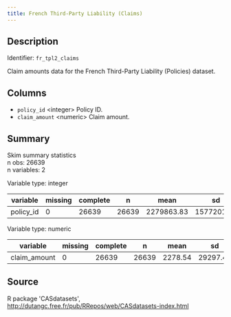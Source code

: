 ```yaml
---
title: French Third-Party Liability (Claims)
---
```


## Description

Identifier: `fr_tpl2_claims`

Claim amounts data for the French Third-Party Liability (Policies) dataset.

## Columns

- `policy_id` &lt;integer&gt; Policy ID.
- `claim_amount` &lt;numeric&gt; Claim amount.

## Summary

Skim summary statistics  
 n obs: 26639    
 n variables: 2    

Variable type: integer

| variable  | missing | complete |   n   |    mean    |     sd     | p0  |    p25    |   p50   |   p75   |  p100   |   hist   |
|-----------|---------|----------|-------|------------|------------|-----|-----------|---------|---------|---------|----------|
| policy_id |    0    |  26639   | 26639 | 2279863.83 | 1577201.81 | 139 | 1087642.5 | 2137413 | 3180162 | 6113971 | ▆▇▇▁▅▆▂▁ |

Variable type: numeric

|   variable   | missing | complete |   n   |  mean   |    sd    | p0 |  p25   | p50  |   p75   |    p100    |   hist   |
|--------------|---------|----------|-------|---------|----------|----|--------|------|---------|------------|----------|
| claim_amount |    0    |  26639   | 26639 | 2278.54 | 29297.48 | 1  | 686.81 | 1172 | 1228.08 | 4075400.56 | ▇▁▁▁▁▁▁▁ |

## Source

R package 'CASdatasets', http://dutangc.free.fr/pub/RRepos/web/CASdatasets-index.html